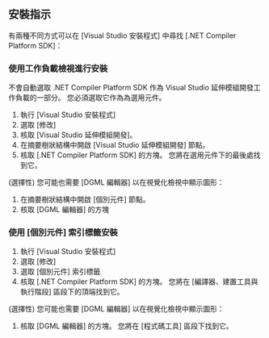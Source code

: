 ## <a name="installation-instructions"></a>安裝指示 

有兩種不同方式可以在 [Visual Studio 安裝程式] 中尋找 [.NET Compiler Platform SDK]：

### <a name="install-using-the-workloads-view"></a>使用工作負載檢視進行安裝

不會自動選取 .NET Compiler Platform SDK 作為 Visual Studio 延伸模組開發工作負載的一部分。 您必須選取它作為為選用元件。

1. 執行 [Visual Studio 安裝程式] 
1. 選取 [修改] 
1. 核取 [Visual Studio 延伸模組開發]。
1. 在摘要樹狀結構中開啟 [Visual Studio 延伸模組開發] 節點。
1. 核取 [.NET Compiler Platform SDK] 的方塊。 您將在選用元件下的最後處找到它。

(選擇性) 您可能也需要 [DGML 編輯器] 以在視覺化檢視中顯示圖形：

1. 在摘要樹狀結構中開啟 [個別元件] 節點。
1. 核取 [DGML 編輯器] 的方塊

### <a name="install-using-the-individual-components-tab"></a>使用 [個別元件] 索引標籤安裝

1. 執行 [Visual Studio 安裝程式] 
1. 選取 [修改] 
1. 選取 [個別元件] 索引標籤 
1. 核取 [.NET Compiler Platform SDK] 的方塊。 您將在 [編譯器、建置工具與執行階段] 區段下的頂端找到它。

(選擇性) 您可能也需要 [DGML 編輯器] 以在視覺化檢視中顯示圖形：

1. 核取 [DGML 編輯器] 的方塊。 您將在 [程式碼工具] 區段下找到它。
